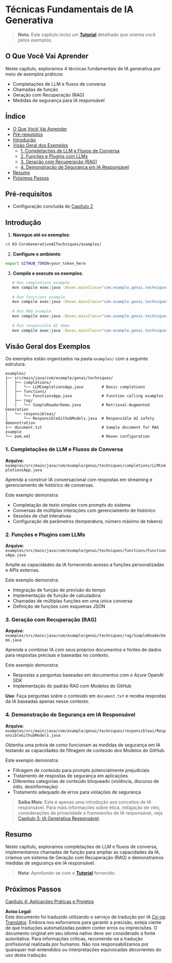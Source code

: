 <!--
CO_OP_TRANSLATOR_METADATA:
{
  "original_hash": "b8a372dfc3e3e7ad9261231a22fd79c0",
  "translation_date": "2025-07-25T09:22:16+00:00",
  "source_file": "03-CoreGenerativeAITechniques/README.md",
  "language_code": "br"
}
-->
# Técnicas Fundamentais de IA Generativa

>**Nota**: Este capítulo inclui um [**Tutorial**](./TUTORIAL.md) detalhado que orienta você pelos exemplos.

## O Que Você Vai Aprender
Neste capítulo, exploramos 4 técnicas fundamentais de IA generativa por meio de exemplos práticos:
- Completações de LLM e fluxos de conversa
- Chamadas de função
- Geração com Recuperação (RAG)
- Medidas de segurança para IA responsável

## Índice

- [O Que Você Vai Aprender](../../../03-CoreGenerativeAITechniques)
- [Pré-requisitos](../../../03-CoreGenerativeAITechniques)
- [Introdução](../../../03-CoreGenerativeAITechniques)
- [Visão Geral dos Exemplos](../../../03-CoreGenerativeAITechniques)
  - [1. Completações de LLM e Fluxos de Conversa](../../../03-CoreGenerativeAITechniques)
  - [2. Funções e Plugins com LLMs](../../../03-CoreGenerativeAITechniques)
  - [3. Geração com Recuperação (RAG)](../../../03-CoreGenerativeAITechniques)
  - [4. Demonstração de Segurança em IA Responsável](../../../03-CoreGenerativeAITechniques)
- [Resumo](../../../03-CoreGenerativeAITechniques)
- [Próximos Passos](../../../03-CoreGenerativeAITechniques)

## Pré-requisitos

- Configuração concluída do [Capítulo 2](../../../02-SetupDevEnvironment)

## Introdução

1. **Navegue até os exemplos**: 
```bash
cd 03-CoreGenerativeAITechniques/examples/
```
2. **Configure o ambiente**: 
```bash
export GITHUB_TOKEN=your_token_here
```
3. **Compile e execute os exemplos**:
```bash
   # Run completions example
   mvn compile exec:java -Dexec.mainClass="com.example.genai.techniques.completions.LLMCompletionsApp"
   
   # Run functions example  
   mvn compile exec:java -Dexec.mainClass="com.example.genai.techniques.functions.FunctionsApp"
   
   # Run RAG example
   mvn compile exec:java -Dexec.mainClass="com.example.genai.techniques.rag.SimpleReaderDemo"
   
   # Run responsible AI demo
   mvn compile exec:java -Dexec.mainClass="com.example.genai.techniques.responsibleai.ResponsibleGithubModels"
   ```

## Visão Geral dos Exemplos

Os exemplos estão organizados na pasta `examples/` com a seguinte estrutura:

```
examples/
├── src/main/java/com/example/genai/techniques/
│   ├── completions/
│   │   └── LLMCompletionsApp.java        # Basic completions 
│   ├── functions/
│   │   └── FunctionsApp.java             # Function calling examples
│   ├── rag/
│   │   └── SimpleReaderDemo.java         # Retrieval-Augmented Generation
│   └── responsibleai/
│       └── ResponsibleGithubModels.java  # Responsible AI safety demonstration
├── document.txt                          # Sample document for RAG example
└── pom.xml                               # Maven configuration
```

### 1. Completações de LLM e Fluxos de Conversa
**Arquivo**: `examples/src/main/java/com/example/genai/techniques/completions/LLMCompletionsApp.java`

Aprenda a construir IA conversacional com respostas em streaming e gerenciamento de histórico de conversas.

Este exemplo demonstra:
- Completação de texto simples com prompts do sistema
- Conversas de múltiplas interações com gerenciamento de histórico
- Sessões de chat interativas
- Configuração de parâmetros (temperatura, número máximo de tokens)

### 2. Funções e Plugins com LLMs
**Arquivo**: `examples/src/main/java/com/example/genai/techniques/functions/FunctionsApp.java`

Amplie as capacidades da IA fornecendo acesso a funções personalizadas e APIs externas.

Este exemplo demonstra:
- Integração de função de previsão do tempo
- Implementação de função de calculadora  
- Chamadas de múltiplas funções em uma única conversa
- Definição de funções com esquemas JSON

### 3. Geração com Recuperação (RAG)
**Arquivo**: `examples/src/main/java/com/example/genai/techniques/rag/SimpleReaderDemo.java`

Aprenda a combinar IA com seus próprios documentos e fontes de dados para respostas precisas e baseadas no contexto.

Este exemplo demonstra:
- Respostas a perguntas baseadas em documentos com o Azure OpenAI SDK
- Implementação do padrão RAG com Modelos do GitHub

**Uso**: Faça perguntas sobre o conteúdo em `document.txt` e receba respostas da IA baseadas apenas nesse contexto.

### 4. Demonstração de Segurança em IA Responsável
**Arquivo**: `examples/src/main/java/com/example/genai/techniques/responsibleai/ResponsibleGithubModels.java`

Obtenha uma prévia de como funcionam as medidas de segurança em IA testando as capacidades de filtragem de conteúdo dos Modelos do GitHub.

Este exemplo demonstra:
- Filtragem de conteúdo para prompts potencialmente prejudiciais
- Tratamento de respostas de segurança em aplicações
- Diferentes categorias de conteúdo bloqueado (violência, discurso de ódio, desinformação)
- Tratamento adequado de erros para violações de segurança

> **Saiba Mais**: Esta é apenas uma introdução aos conceitos de IA responsável. Para mais informações sobre ética, mitigação de viés, considerações de privacidade e frameworks de IA responsável, veja [Capítulo 5: IA Generativa Responsável](../05-ResponsibleGenAI/README.md).

## Resumo

Neste capítulo, exploramos completações de LLM e fluxos de conversa, implementamos chamadas de função para ampliar as capacidades da IA, criamos um sistema de Geração com Recuperação (RAG) e demonstramos medidas de segurança em IA responsável. 

> **Nota**: Aprofunde-se com o [**Tutorial**](./TUTORIAL.md) fornecido.

## Próximos Passos

[Capítulo 4: Aplicações Práticas e Projetos](../04-PracticalSamples/README.md)

**Aviso Legal**:  
Este documento foi traduzido utilizando o serviço de tradução por IA [Co-op Translator](https://github.com/Azure/co-op-translator). Embora nos esforcemos para garantir a precisão, esteja ciente de que traduções automatizadas podem conter erros ou imprecisões. O documento original em seu idioma nativo deve ser considerado a fonte autoritativa. Para informações críticas, recomenda-se a tradução profissional realizada por humanos. Não nos responsabilizamos por quaisquer mal-entendidos ou interpretações equivocadas decorrentes do uso desta tradução.